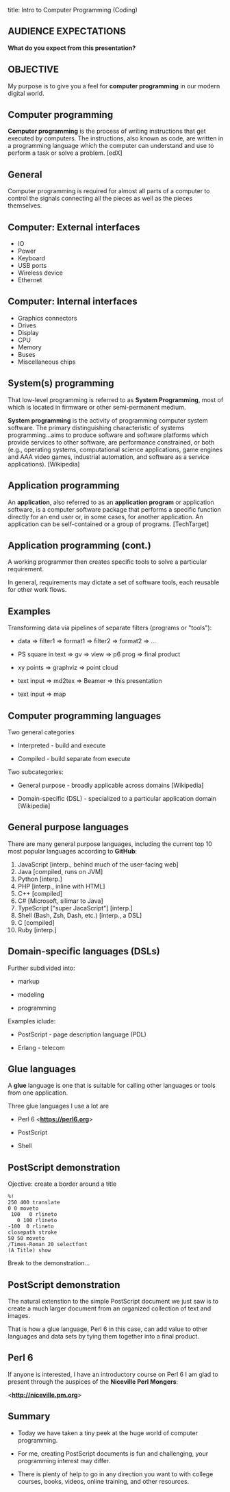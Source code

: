 title: Intro to Computer Programming (Coding)
<!-- insert-file headers.md -->

## AUDIENCE EXPECTATIONS

**What do you expect from this presentation?**

## OBJECTIVE

My purpose is to give you a feel for **computer programming** in our
modern digital world.

## Computer programming

**Computer programming** is the process of writing instructions that
get executed by computers. The instructions, also known as code, are
written in a programming language which the computer can understand
and use to perform a task or solve a problem. [edX]

## General

Computer programming is required for almost all parts of a computer to
control the signals connecting all the pieces as well as the pieces
themselves.

## Computer: External interfaces

+ IO
+ Power
+ Keyboard
+ USB ports
+ Wireless device
+ Ethernet

## Computer: Internal interfaces

+ Graphics connectors
+ Drives
+ Display
+ CPU
+ Memory
+ Buses
+ Miscellaneous chips

## System(s) programming

That low-level programming is referred to as **System Programming**,
most of which is located in firmware or other semi-permanent medium.

**System programming** is the activity of programming computer system
software. The primary distinguishing characteristic of systems
programming...aims to produce software and software platforms which
provide services to other software, are performance constrained, or
both (e.g., operating systems, computational science applications, game
engines and AAA video games, industrial automation, and software as a
service applications). [Wikipedia]

## Application programming

An **application**, also referred to as an **application program** or
application software, is a computer software package that performs a
specific function directly for an end user or, in some cases, for
another application. An application can be self-contained or a group
of programs. [TechTarget]


## Application programming (cont.)

A working programmer then creates specific tools to solve a particular
requirement.

In general, requirements may dictate a set of software tools, each
reusable for other work flows.

## Examples

Transforming data via pipelines of separate filters (programs or
"tools"):

+ data => filter1 => format1 => filter2 => format2 => ...

+ PS square in text => gv => view => p6 prog => final product

+ xy points => graphviz => point cloud

+ text input => md2tex => Beamer => this presentation

+ text input => map

## Computer programming languages

Two general categories

+ Interpreted - build and execute

+ Compiled - build separate from execute

Two subcategories:

+ General purpose - broadly applicable across domains [Wikipedia]

+ Domain-specific (DSL) - specialized to a particular application
  domain [Wikipedia]

## General purpose languages

There are many general purpose languages, including the current top 10
most popular languages according to **GitHub**:

1. JavaScript [interp., behind much of the user-facing web]
2. Java [compiled, runs on JVM]
3. Python [interp.]
4. PHP [interp., inline with HTML]
5. C++ [compiled]
6. C# [Microsoft, silimar to Java]
7. TypeScript ["super JacaScript"] [interp.]
8. Shell (Bash, Zsh, Dash, etc.) [interp., a DSL]
9. C [compiled]
10. Ruby [interp.]

## Domain-specific languages (DSLs)

Further subdivided into:

+ markup

+ modeling

+ programming

Examples iclude:

+ PostScript - page description language (PDL)

+ Erlang - telecom

## Glue languages

A **glue** language is one that is suitable for calling other
languages or tools from one application.

Three glue languages I use a lot are

+ Perl 6 <**<https://perl6.org>**>

+ PostScript

+ Shell

## PostScript demonstration

Ojective: create a border around a title

~~~
%!
250 400 translate
0 0 moveto
 100   0 rlineto
   0 100 rlineto
-100  0 rlineto
closepath stroke
50 50 moveto
/Times-Roman 20 selectfont
(A Title) show
~~~

Break to the demonstration...

## PostScript demonstration

The natural extenstion to the simple PostScript document we just saw
is to create a much larger document from an organized collection of
text and images.

That is how a glue language, Perl 6 in this case, can add value to
other languages and data sets by tying them together into a final
product.

## Perl 6

If anyone is interested, I have an introductory course on Perl 6 I am
glad to present through the auspices of the **Niceville Perl Mongers**:

<**<http://niceville.pm.org>**>

## Summary

- Today we have taken a tiny peek at the huge world of computer
  programming.

- For me, creating PostScript documents is fun and challenging, your
  programming interest may differ.

- There is plenty of help to go in any direction you want to with
  college courses, books, videos, online training, and other
  resources.

<!-- insert-file closer-help.md -->
